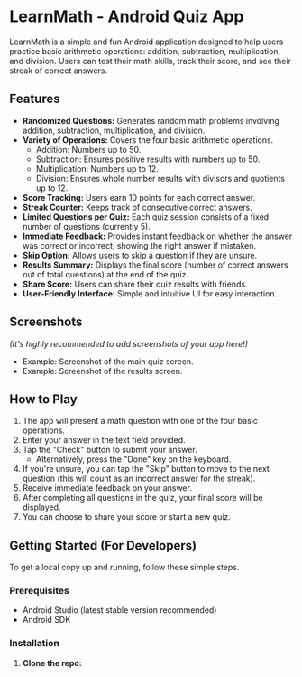 # LearnMath - Android Quiz App

LearnMath is a simple and fun Android application designed to help users practice basic arithmetic operations: addition, subtraction, multiplication, and division. Users can test their math skills, track their score, and see their streak of correct answers.

## Features

*   **Randomized Questions:** Generates random math problems involving addition, subtraction, multiplication, and division.
*   **Variety of Operations:** Covers the four basic arithmetic operations.
    *   Addition: Numbers up to 50.
    *   Subtraction: Ensures positive results with numbers up to 50.
    *   Multiplication: Numbers up to 12.
    *   Division: Ensures whole number results with divisors and quotients up to 12.
*   **Score Tracking:** Users earn 10 points for each correct answer.
*   **Streak Counter:** Keeps track of consecutive correct answers.
*   **Limited Questions per Quiz:** Each quiz session consists of a fixed number of questions (currently 5).
*   **Immediate Feedback:** Provides instant feedback on whether the answer was correct or incorrect, showing the right answer if mistaken.
*   **Skip Option:** Allows users to skip a question if they are unsure.
*   **Results Summary:** Displays the final score (number of correct answers out of total questions) at the end of the quiz.
*   **Share Score:** Users can share their quiz results with friends.
*   **User-Friendly Interface:** Simple and intuitive UI for easy interaction.

## Screenshots

*(It's highly recommended to add screenshots of your app here!)*

*   Example: Screenshot of the main quiz screen.
*   Example: Screenshot of the results screen.

## How to Play

1.  The app will present a math question with one of the four basic operations.
2.  Enter your answer in the text field provided.
3.  Tap the "Check" button to submit your answer.
    *   Alternatively, press the "Done" key on the keyboard.
4.  If you're unsure, you can tap the "Skip" button to move to the next question (this will count as an incorrect answer for the streak).
5.  Receive immediate feedback on your answer.
6.  After completing all questions in the quiz, your final score will be displayed.
7.  You can choose to share your score or start a new quiz.

## Getting Started (For Developers)

To get a local copy up and running, follow these simple steps.

### Prerequisites

*   Android Studio (latest stable version recommended)
*   Android SDK

### Installation

1.  **Clone the repo:**
    
